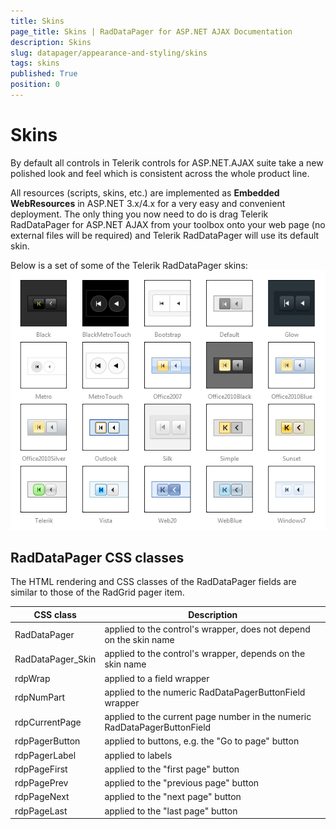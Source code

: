 ```yaml
---
title: Skins
page_title: Skins | RadDataPager for ASP.NET AJAX Documentation
description: Skins
slug: datapager/appearance-and-styling/skins
tags: skins
published: True
position: 0
---
```


# Skins



By default all controls in Telerik controls for ASP.NET.AJAX suite take a new polished look and feel which is consistent across the whole product line.

All resources (scripts, skins, etc.) are implemented as **Embedded WebResources** in ASP.NET 3.x/4.x for a very easy and convenient deployment. The only thing you now need to do is drag Telerik RadDataPager for ASP.NET AJAX from your toolbox onto your web page (no external files will be required) and Telerik RadDataPager will use its default skin.

Below is a set of some of the Telerik RadDataPager skins:
![RadDataPager Skins](images/datapager_skins.png)


## RadDataPager CSS classes

The HTML rendering and CSS classes of the RadDataPager fields are similar to those of the RadGrid pager item.


|  **CSS class**  |  **Description**  |
| ------ | ------ |
|RadDataPager|applied to the control's wrapper, does not depend on the skin name|
|RadDataPager_Skin|applied to the control's wrapper, depends on the skin name|
|rdpWrap|applied to a field wrapper|
|rdpNumPart|applied to the numeric RadDataPagerButtonField wrapper|
|rdpCurrentPage|applied to the current page number in the numeric RadDataPagerButtonField|
|rdpPagerButton|applied to buttons, e.g. the "Go to page" button|
|rdpPagerLabel|applied to labels|
|rdpPageFirst|applied to the "first page" button|
|rdpPagePrev|applied to the "previous page" button|
|rdpPageNext|applied to the "next page" button|
|rdpPageLast|applied to the "last page" button|
